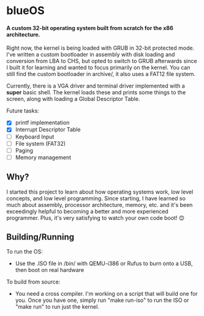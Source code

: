 # blueOS
#### A custom 32-bit operating system built from scratch for the x86 architecture.
Right now, the kernel is being loaded with GRUB in 32-bit protected mode. I've written a custom bootloader in assembly with disk loading and conversion from LBA to CHS, but opted to switch to GRUB afterwards since I built it for learning and wanted to focus primarily on the kernel. You can still find the custom bootloader in archive/, it also uses a FAT12 file system.

Currently, there is a VGA driver and terminal driver implemented with a **super** basic shell. The kernel loads these and prints some things to the screen, along with loading a Global Descriptor Table.

Future tasks:
- [x] printf implementation
- [x] Interrupt Descriptor Table
- [ ] Keyboard Input
- [ ] File system (FAT32)
- [ ] Paging
- [ ] Memory management
## Why?
I started this project to learn about how operating systems work, low level concepts, and low level programming. Since starting, I have learned so much about assembly, processor architecture, memory, etc. and it's been exceedingly helpful to becoming a better and more experienced programmer. Plus, it's very satisfying to watch your own code boot! 😊
## Building/Running
To run the OS:
- Use the .ISO file in /bin/ with QEMU-i386 or Rufus to burn onto a USB, then boot on real hardware

To build from source:
- You need a cross compiler. I'm working on a script that will build one for you. Once you have one, simply run "make run-iso" to run the ISO or "make run" to run just the kernel.
